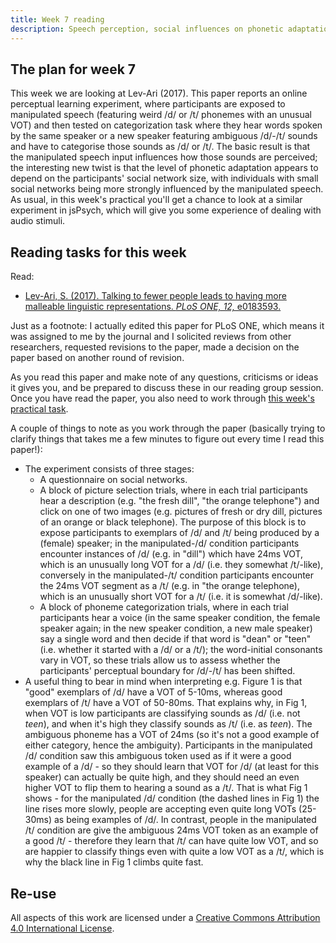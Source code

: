 ```yaml
---
title: Week 7 reading
description: Speech perception, social influences on phonetic adaptation
---
```


## The plan for week 7

This week we are looking at Lev-Ari (2017). This paper reports an online perceptual learning experiment, where participants are exposed to manipulated speech (featuring weird /d/ or /t/ phonemes with an unusual VOT) and then tested on categorization task where they hear words spoken by the same speaker or a new speaker featuring ambiguous /d/-/t/ sounds and have to categorise those sounds as /d/ or /t/. The basic result is that the manipulated speech input influences how those sounds are perceived; the interesting new twist is that the level of phonetic adaptation appears to depend on the participants' social network size, with individuals with small social networks being more strongly influenced by the manipulated speech. As usual, in this week's practical you'll get a chance to look at a similar experiment in jsPsych, which will give you some experience of dealing with audio stimuli.

## Reading tasks for this week

Read:
- [Lev-Ari, S. (2017). Talking to fewer people leads to having more malleable linguistic representations. *PLoS ONE, 12,* e0183593.](https://doi.org/10.1371/journal.pone.0183593)

Just as a footnote: I actually edited this paper for PLoS ONE, which means it was assigned to me by the journal and I solicited reviews from other researchers, requested revisions to the paper, made a decision on the paper based on another round of revision.

As you read this paper and make note of any questions, criticisms or ideas it gives you, and be prepared to discuss these in our reading group session. Once you have read the paper, you also need to work through [this week's practical task](oels_practical_wk7.md).

A couple of things to note as you work through the paper (basically trying to clarify things that takes me a few minutes to figure out every time I read this paper!):
- The experiment consists of three stages:
  - A questionnaire on social networks.
  - A block of picture selection trials, where in each trial participants hear a description (e.g. "the fresh dill", "the orange telephone") and click on one of two images (e.g. pictures of fresh or dry dill, pictures of an orange or black telephone). The purpose of this block is to expose participants to exemplars of /d/ and /t/ being produced by a (female) speaker; in the manipulated-/d/ condition participants encounter instances of /d/ (e.g. in "dill") which have 24ms VOT, which is an unusually long VOT for a /d/ (i.e. they somewhat /t/-like), conversely in the manipulated-/t/ condition participants encounter the 24ms VOT segment as a /t/ (e.g. in "the orange telephone), which is an unusually short VOT for a /t/ (i.e. it is somewhat /d/-like).
  - A block of phoneme categorization trials, where in each trial participants hear a voice (in the same speaker condition, the female speaker again; in the new speaker condition, a new male speaker) say a single word and then decide if that word is "dean" or "teen" (i.e. whether it started with a /d/ or a /t/); the word-initial consonants vary in VOT, so these trials allow us to assess whether the participants' perceptual boundary for /d/-/t/ has been shifted.
- A useful thing to bear in mind when interpreting e.g. Figure 1 is that "good" exemplars of /d/ have a VOT of 5-10ms, whereas good exemplars of /t/ have a VOT of 50-80ms. That explains why, in Fig 1, when VOT is low participants are classifying sounds as /d/ (i.e. not *teen*), and when it's high they classify sounds as /t/ (i.e. as *teen*). The ambiguous phoneme has a VOT of 24ms (so it's not a good example of either category, hence the ambiguity). Participants in the manipulated /d/ condition saw this ambiguous token used as if it were a good example of a /d/ - so they should learn that VOT for /d/ (at least for this speaker) can actually be quite high, and they should need an even higher VOT to flip them to hearing a sound as a /t/. That is what Fig 1 shows - for the manipulated /d/ condition (the dashed lines in Fig 1) the line rises more slowly, people are accepting even quite long VOTs (25-30ms) as being examples of /d/. In contrast, people in the manipulated /t/ condition are give the ambiguous 24ms VOT token as an example of a good /t/ - therefore they learn that /t/ can have quite low VOT, and so are happier to classify things even with quite a low VOT as a /t/, which is why the black line in Fig 1 climbs quite fast.

## Re-use

All aspects of this work are licensed under a [Creative Commons Attribution 4.0 International License](http://creativecommons.org/licenses/by/4.0/).
